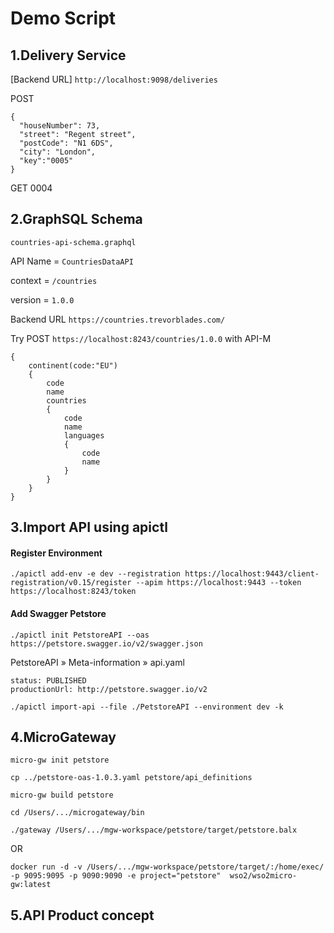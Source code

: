 # Demo Script

## 1.Delivery Service ##

[Backend URL] 
`http://localhost:9098/deliveries`

POST
```
{
  "houseNumber": 73,
  "street": "Regent street",
  "postCode": "N1 6DS",
  "city": "London",
  "key":"0005"
}
```
GET 0004

## 2.GraphSQL Schema ##
`countries-api-schema.graphql`

API Name = `CountriesDataAPI`

context = `/countries`

version = `1.0.0`

Backend URL `https://countries.trevorblades.com/`

Try POST `https://localhost:8243/countries/1.0.0` with API-M

```
{
    continent(code:"EU")
    {
        code 
        name 
        countries
        {
            code 
            name
            languages
            {
                code
                name
            }
        }
    }
}
```


## 3.Import API using apictl ##

#### Register Environment ####
`./apictl add-env -e dev --registration https://localhost:9443/client-registration/v0.15/register --apim https://localhost:9443 --token https://localhost:8243/token`

#### Add Swagger Petstore ####
`./apictl init PetstoreAPI --oas https://petstore.swagger.io/v2/swagger.json`

PetstoreAPI » Meta-information » api.yaml
```
status: PUBLISHED
productionUrl: http://petstore.swagger.io/v2
```

`./apictl import-api --file ./PetstoreAPI --environment dev -k`

## 4.MicroGateway ##
`micro-gw init petstore`

`cp ../petstore-oas-1.0.3.yaml petstore/api_definitions`

`micro-gw build petstore`

`cd /Users/.../microgateway/bin`

`./gateway /Users/.../mgw-workspace/petstore/target/petstore.balx`

OR

`docker run -d -v /Users/.../mgw-workspace/petstore/target/:/home/exec/ -p 9095:9095 -p 9090:9090 -e project="petstore"  wso2/wso2micro-gw:latest`

## 5.API Product concept ##